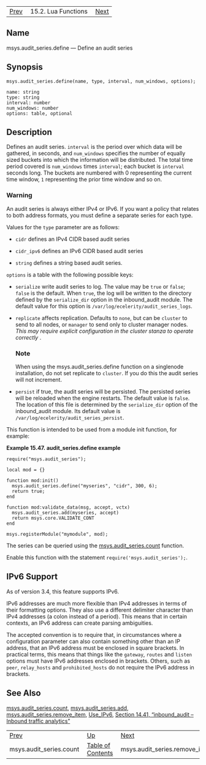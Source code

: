 |     |     |     |
| --- | --- | --- |
| [Prev](lua.ref.msys.audit_series.count)  | 15.2. Lua Functions |  [Next](lua.ref.msys.audit_series.remove_item.php) |

<a name="lua.ref.msys.audit_series.define"></a>
## Name

msys.audit_series.define — Define an audit series

<a name="idp26033728"></a>
## Synopsis

`msys.audit_series.define(name, type, interval, num_windows, options);`

```
name: string
type: string
interval: number
num_windows: number
options: table, optional
```
<a name="idp26036544"></a>
## Description

Defines an audit series. `interval` is the period over which data will be gathered, in seconds, and `num_windows` specifies the number of equally sized buckets into which the information will be distributed. The total time period covered is `num_windows` times `interval`; each bucket is `interval` seconds long. The buckets are numbered with 0 representing the current time window, `1` representing the prior time window and so on.

### Warning

An audit series is always either IPv4 or IPv6\. If you want a policy that relates to both address formats, you must define a separate series for each type.

Values for the `type` parameter are as follows:

*   `cidr` defines an IPv4 CIDR based audit series

*   `cidr_ipv6` defines an IPv6 CIDR based audit series

*   `string` defines a string based audit series.

`options` is a table with the following possible keys:

*   `serialize` write audit series to log. The value may be `true` or `false`; `false` is the default. When `true`, the log will be written to the directory defined by the `serialize_dir` option in the inbound_audit module. The default value for this option is `/var/log/ecelerity/audit_series_logs`.

*   `replicate` affects replication. Defaults to `none`, but can be `cluster` to send to all nodes, or `manager` to send only to cluster manager nodes. *This may require explicit configuration in the cluster stanza to operate correctly* .

    ### Note

    When using the msys.audit_series.define function on a singlenode installation, do not set replicate to `cluster`. If you do this the audit series will not increment.

*   `persist` if true, the audit series will be persisted. The persisted series will be reloaded when the engine restarts. The default value is `false`. The location of this file is determined by the `serialize_dir` option of the inbound_audit module. Its default value is `/var/log/ecelerity/audit_series_persist`.

This function is intended to be used from a module init function, for example:

<a name="audit_series.define.example"></a>

**Example 15.47. audit_series.define example**

```
require("msys.audit_series");

local mod = {}

function mod:init()
  msys.audit_series.define("myseries", "cidr", 300, 6);
  return true;
end

function mod:validate_data(msg, accept, vctx)
  msys.audit_series.add(myseries, accept)
  return msys.core.VALIDATE_CONT
end

msys.registerModule("mymodule", mod);
```

The series can be queried using the [msys.audit_series.count](lua.ref.msys.audit_series.count "msys.audit_series.count") function.

Enable this function with the statement `require('msys.audit_series');`.

<a name="idp26065072"></a>
## IPv6 Support

As of version 3.4, this feature supports IPv6.

IPv6 addresses are much more flexible than IPv4 addresses in terms of their formatting options. They also use a different delimiter character than IPv4 addresses (a colon instead of a period). This means that in certain contexts, an IPv6 address can create parsing ambiguities.

The accepted convention is to require that, in circumstances where a configuration parameter can also contain something other than an IP address, that an IPv6 address must be enclosed in square brackets. In practical terms, this means that things like the `gateway`, `routes` and `listen` options must have IPv6 addresses enclosed in brackets. Others, such as `peer`, `relay_hosts` and `prohibited_hosts` do not require the IPv6 address in brackets.

<a name="idp26070528"></a>
## See Also

[msys.audit_series.count](lua.ref.msys.audit_series.count "msys.audit_series.count"), [msys.audit_series.add](lua.ref.msys.audit_series.add.php "msys.audit_series.add"), [msys.audit_series.remove_item](lua.ref.msys.audit_series.remove_item.php "msys.audit_series.remove_item"), [Use_IPv6](conf.ref.use_ipv6.php "Use_IPv6"), [Section 14.41, “inbound_audit – Inbound traffic analytics”](modules.inbound_audit.php "14.41. inbound_audit – Inbound traffic analytics")

|     |     |     |
| --- | --- | --- |
| [Prev](lua.ref.msys.audit_series.count)  | [Up](lua.function.details.php) |  [Next](lua.ref.msys.audit_series.remove_item.php) |
| msys.audit_series.count  | [Table of Contents](index) |  msys.audit_series.remove_item |
